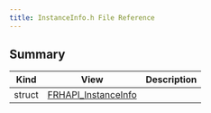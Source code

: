 ```yaml
---
title: InstanceInfo.h File Reference
---
```


## Summary
| Kind | View | Description |
|------|------|-------------|
|struct|[FRHAPI_InstanceInfo](/unreal-plugins/all/structfrhapi__instanceinfo/#structFRHAPI__InstanceInfo)||
